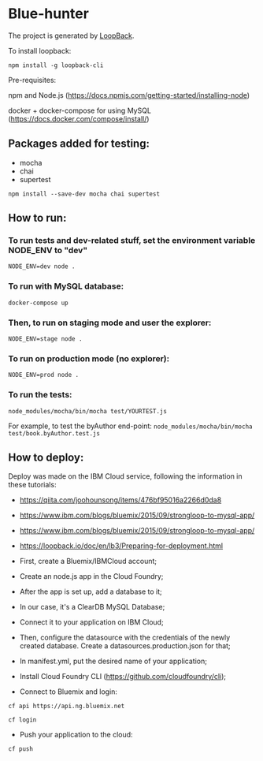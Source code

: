 # Blue-hunter

The project is generated by [LoopBack](http://loopback.io).

To install loopback:

`npm install -g loopback-cli`

Pre-requisites:

npm and Node.js (https://docs.npmjs.com/getting-started/installing-node)

docker + docker-compose for using MySQL (https://docs.docker.com/compose/install/)

## Packages added for testing:
- mocha
- chai
- supertest

`npm install --save-dev mocha chai supertest`

## How to run:

### To run tests and dev-related stuff, set the environment variable NODE_ENV to "dev"

`NODE_ENV=dev node .`

### To run with MySQL database:

`docker-compose up`

### Then, to run on staging mode and user the explorer:

`NODE_ENV=stage node .`

### To run on production mode (no explorer):

`NODE_ENV=prod node .`

### To run the tests:
`node_modules/mocha/bin/mocha test/YOURTEST.js`

For example, to test the byAuthor end-point:
`node_modules/mocha/bin/mocha test/book.byAuthor.test.js`

## How to deploy:
Deploy was made on the IBM Cloud service, following the information in these tutorials:

- https://qiita.com/joohounsong/items/476bf95016a2266d0da8
- https://www.ibm.com/blogs/bluemix/2015/09/strongloop-to-mysql-app/
- https://www.ibm.com/blogs/bluemix/2015/09/strongloop-to-mysql-app/
- https://loopback.io/doc/en/lb3/Preparing-for-deployment.html


- First, create a Bluemix/IBMCloud account;
- Create an node.js app in the Cloud Foundry;
- After the app is set up, add a database to it;
- In our case, it's a ClearDB MySQL Database;
- Connect it to your application on IBM Cloud;
- Then, configure the datasource with the credentials of the newly created database. Create a datasources.production.json for that;
- In manifest.yml, put the desired name of your application;
- Install Cloud Foundry CLI (https://github.com/cloudfoundry/cli);
- Connect to Bluemix and login:

`cf api https://api.ng.bluemix.net`

`cf login`

- Push your application to the cloud:

`cf push`
